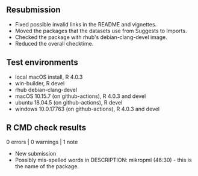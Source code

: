 ## Resubmission

- Fixed possible invalid links in the README and vignettes. 
- Moved the packages that the datasets use from Suggests to Imports.
- Checked the package with rhub's debian-clang-devel image.
- Reduced the overall checktime.

## Test environments

- local macOS install, R 4.0.3
- win-builder, R devel
- rhub debian-clang-devel
- macOS 10.15.7 (on github-actions), R 4.0.3 and devel
- ubuntu 18.04.5 (on github-actions), R devel
- windows 10.0.17763 (on github-actions), R 4.0.3 and devel

## R CMD check results

0 errors | 0 warnings | 1 note

- New submission
- Possibly mis-spelled words in DESCRIPTION:
    mikropml (46:30) - this is the name of the package.
